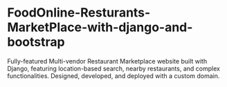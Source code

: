 # FoodOnline-Resturants-MarketPlace-with-django-and-bootstrap
Fully-featured Multi-vendor Restaurant Marketplace website built with Django, featuring location-based search, nearby restaurants, and complex functionalities. Designed, developed, and deployed with a custom domain.
